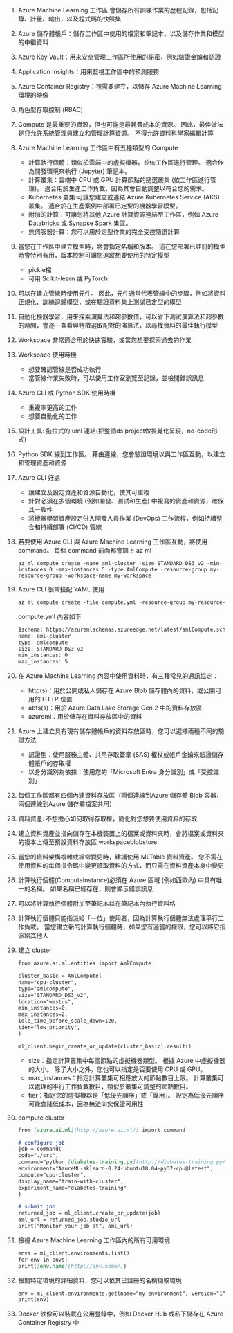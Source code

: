 1. Azure Machine Learning 工作區
會儲存所有訓練作業的歷程記錄，包括記錄、計量、輸出，以及程式碼的快照集
2. Azure 儲存體帳戶：儲存工作區中使用的檔案和筆記本，以及儲存作業和模型的中繼資料
3. Azure Key Vault：用來安全管理工作區所使用的祕密，例如驗證金鑰和認證
4. Application Insights：用來監視工作區中的預測服務
5. Azure Container Registry：視需要建立，以儲存 Azure Machine Learning 環境的映像
6. 角色型存取控制 (RBAC)
7. Compute 是最重要的資源，但也可能是最耗費成本的資源。 因此，最佳做法是只允許系統管理員建立和管理計算資源。 不得允許資料科學家編輯計算
8. Azure Machine Learning 工作區中有五種類型的 Compute
    - 計算執行個體：類似於雲端中的虛擬機器，並依工作區進行管理。 適合作為開發環境來執行 (Jupyter) 筆記本。
    - 計算叢集：雲端中 CPU 或 GPU 計算節點的隨選叢集 (依工作區進行管理)。 適合用於生產工作負載，因為其會自動調整以符合您的需求。
    - Kubernetes 叢集:可讓您建立或連結 Azure Kubernetes Service (AKS) 叢集。 適合於在生產案例中部署已定型的機器學習模型。
    - 附加的計算：可讓您將其他 Azure 計算資源連結至工作區，例如 Azure Databricks 或 Synapse Spark 集區。
    - 無伺服器計算：您可以用於定型作業的完全受控隨選計算
9. 當您在工作區中建立模型時，將會指定名稱和版本。 這在您部署已註冊的模型時會特別有用，版本控制可讓您追蹤想要使用的特定模型
    - pickle檔
    - 可用 Scikit-learn 或 PyTorch
10. 可以在建立管線時使用元件。 因此，元件通常代表管線中的步驟，例如將資料正規化、訓練迴歸模型，或在驗證資料集上測試已定型的模型
11. 自動化機器學習，用來探索演算法和超參數值，可以省下測試演算法和超參數的時間，會逐一查看與特徵選取配對的演算法，以尋找資料的最佳執行模型
12. Workspace 非常適合用於快速實驗，或當您想要探索過去的作業
13. Workspace 使用時機
    - 想要確認管線是否成功執行
    - 當管線作業失敗時，可以使用工作室瀏覽至記錄，並檢閱錯誤訊息
14. Azure CLI 或 Python SDK 使用時機
    - 重複率更高的工作
    - 想要自動化的工作
15. 設計工具: 拖拉式的 uml 連結(把整個ds project做視覺化呈現，no-code形式)
16. Python SDK 線到工作區。 藉由連線，您會驗證環境以與工作區互動，以建立和管理資產和資源
17. Azure CLI 好處
    - 讓建立及設定資產和資源自動化，使其可重複
    - 針對必須在多個環境 (例如開發、測試和生產) 中複寫的資產和資源，確保其一致性
    - 將機器學習資產設定併入開發人員作業 (DevOps) 工作流程，例如持續整合和持續部署 (CI/CD) 管線
18. 若要使用 Azure CLI 與 Azure Machine Learning 工作區互動，將使用 command。 每個 command 前面都會加上 az ml
    
    ```
    az ml compute create -name aml-cluster -size STANDARD_DS3_v2 -min-instances 0 -max-instances 5 -type AmlCompute -resource-group my-resource-group -workspace-name my-workspace
    ```
    
19. Azure CLI 很常搭配 YAML 使用
    
    ```markdown
    az ml compute create -file compute.yml -resource-group my-resource-group -workspace-name my-workspace
    ```
    
    compute.yml 內容如下
    
    ```markdown
    $schema: https://azuremlschemas.azureedge.net/latest/amlCompute.schema.json
    name: aml-cluster
    type: amlcompute
    size: STANDARD_DS3_v2
    min_instances: 0
    max_instances: 5
    ```
    
20. 在 Azure Machine Learning 內容中使用資料時，有三種常見的通訊協定：
    - http(s)：用於公開或私人儲存在 Azure Blob 儲存體內的資料，或公開可用的 HTTP 位置
    - abfs(s)：用於 Azure Data Lake Storage Gen 2 中的資料存放區
    - azureml：用於儲存在資料存放區中的資料
21. Azure 上建立具有現有儲存體帳戶的資料存放區時，您可以選擇兩種不同的驗證方法
    - 認證型：使用服務主體、共用存取簽章 (SAS) 權杖或帳戶金鑰來驗證儲存體帳戶的存取權
    - 以身分識別為依據：使用您的「Microsoft Entra 身分識別」或「受控識別」
22. 每個工作區都有四個內建資料存放區（兩個連線到Azure 儲存體 Blob 容器，兩個連線到Azure 儲存體檔案共用）
23. 資料資產: 不想擔心如何取得存取權，簡化對您想要使用資料的存取
24. 建立資料資產並指向儲存在本機裝置上的檔案或資料夾時，會將檔案或資料夾的複本上傳至預設資料存放區 workspaceblobstore
25. 當您的資料架構複雜或經常變更時，建議使用 MLTable 資料資產。 您不需在使用資料的每個指令碼中變更讀取資料的方式，而只需在資料資產本身中變更
26. 計算執行個體(ComputeInstance)必須在 Azure 區域 (例如西歐內) 中具有唯一的名稱。 如果名稱已經存在，則會顯示錯誤訊息
27. 可以將計算執行個體附加至筆記本以在筆記本內執行資料格
28. 計算執行個體只能指派給「一位」使用者，因為計算執行個體無法處理平行工作負載。 當您建立新的計算執行個體時，如果您有適當的權限，您可以將它指派給其他人
29. 建立 cluster
    
    ```markdown
    from azure.ai.ml.entities import AmlCompute
    
    cluster_basic = AmlCompute(
    name="cpu-cluster",
    type="amlcompute",
    size="STANDARD_DS3_v2",
    location="westus",
    min_instances=0,
    max_instances=2,
    idle_time_before_scale_down=120,
    tier="low_priority",
    )
    
    ml_client.begin_create_or_update(cluster_basic).result()
    ```
    
    - size：指定計算叢集中每個節點的虛擬機器類型。 根據 Azure 中虛擬機器的大小。 除了大小之外，您也可以指定是否要使用 CPU 或 GPU。
    - max_instances：指定計算叢集可相應放大的節點數目上限。 計算叢集可以處理的平行工作負載數目，類似於叢集可調整的節點數目。
    - tier：指定您的虛擬機器是「低優先順序」或「專用」。 設定為低優先順序可能會降低成本，因為無法向您保證可用性
30. compute cluster
    
    ```markdown
    from [azure.ai.ml](http://azure.ai.ml/) import command
    
    # configure job
    job = command(
    code="./src",
    command="python [diabetes-training.py](http://diabetes-training.py/)",
    environment="AzureML-sklearn-0.24-ubuntu18.04-py37-cpu@latest",
    compute="cpu-cluster",
    display_name="train-with-cluster",
    experiment_name="diabetes-training"
    )
    
    # submit job
    returned_job = ml_client.create_or_update(job)
    aml_url = returned_job.studio_url
    print("Monitor your job at", aml_url)
    ```
    
31. 檢視 Azure Machine Learning 工作區內的所有可用環境
    
    ```markdown
    envs = ml_client.environments.list()
    for env in envs:
    print([env.name](http://env.name/))
    ```
    
32. 檢閱特定環境的詳細資料，您可以依其已註冊的名稱擷取環境
    
    ```markdown
    env = ml_client.environments.get(name="my-environment", version="1")
    print(env)
    ```
    
33. Docker 映像可以裝載在公用登錄中，例如 Docker Hub 或私下儲存在 Azure Container Registry 中
